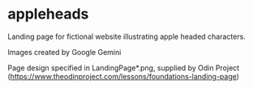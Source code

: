 # appleheads
Landing page for fictional website illustrating apple headed characters.  

Images created by Google Gemini

Page design specified in LandingPage*.png, supplied by Odin Project 
(https://www.theodinproject.com/lessons/foundations-landing-page)
